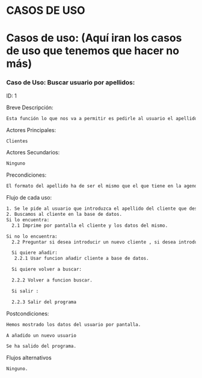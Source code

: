 CASOS DE USO
============
# Casos de uso: (Aquí iran los casos de uso que tenemos que hacer no más)

### Caso de Uso: Buscar usuario por apellidos:

ID: 1

Breve Descripción:

```bash
Esta función lo que nos va a permitir es pedirle al usuario el apellido del usuario que quieres buscar y buscarlo en nuestra base de datos(fichero de texto).

```

Actores Principales:

```bash
Clientes

```

Actores Secundarios:

```bash
Ninguno

```

Precondiciones:

```bash
El formato del apellido ha de ser el mismo que el que tiene en la agenda.

```

Flujo de cada uso:

```bash
1. Se le pide al usuario que introduzca el apellido del cliente que desea buscar.
2. Buscamos al cliente en la base de datos.
Si lo encuentra:
  2.1 Imprime por pantalla el cliente y los datos del mismo.

Si no lo encuentra:
  2.2 Preguntar si desea introducir un nuevo cliente , si desea introducir de nuevo un apellido o salir del programa..

  Si quiere añadir:
   2.2.1 Usar funcion añadir cliente a base de datos.

  Si quiere volver a buscar:

  2.2.2 Volver a funcion buscar.

  Si salir :

  2.2.3 Salir del programa

```

Postcondiciones:

```bash
Hemos mostrado los datos del usuario por pantalla.

A añadido un nuevo usuario

Se ha salido del programa.

```

Flujos alternativos

```bash
Ninguno.

```
